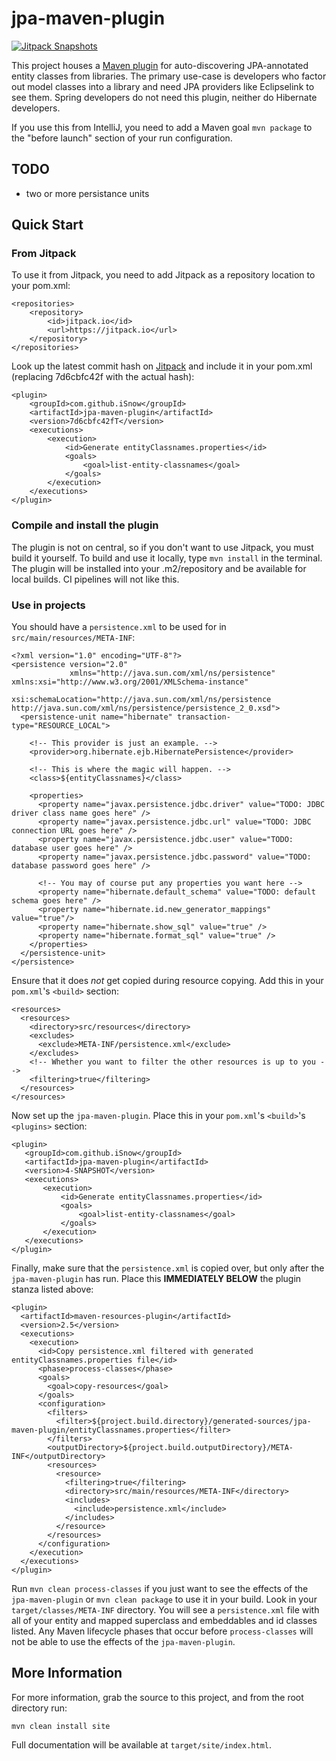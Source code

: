 jpa-maven-plugin
================

[![Jitpack Snapshots](https://jitpack.io/v/iSnow/jpa-maven-plugin.svg)](https://jitpack.io/#iSnow/jpa-maven-plugin)

This project houses a [Maven plugin][1] for auto-discovering JPA-annotated entity classes from libraries. The
primary use-case is developers who factor out model classes into a library and need JPA providers like Eclipselink
to see them. Spring developers do not need this plugin, neither do Hibernate developers.

If you use this from IntelliJ, you need to add a Maven goal `mvn package` to the "before launch" section
of your run configuration.

## TODO
- two or more persistance units

## Quick Start

### From Jitpack

To use it from Jitpack, you need to add Jitpack as a repository location to your pom.xml:

    <repositories>
        <repository>
            <id>jitpack.io</id>
            <url>https://jitpack.io</url>
        </repository>
    </repositories>

Look up the latest commit hash on [Jitpack](https://jitpack.io/#iSnow/jpa-maven-plugin) and include it in your pom.xml (replacing 7d6cbfc42f with the actual hash):

    <plugin>
        <groupId>com.github.iSnow</groupId>
        <artifactId>jpa-maven-plugin</artifactId>
        <version>7d6cbfc42fT</version>
        <executions>
            <execution>
                <id>Generate entityClassnames.properties</id>
                <goals>
                    <goal>list-entity-classnames</goal>
                </goals>
            </execution>
        </executions>
    </plugin>

### Compile and install the plugin

The plugin is not on central, so if you don't want to use Jitpack, you must build it yourself. To build and use it locally, type `mvn install` in the terminal.
The plugin will be installed into your .m2/repository and be available for local builds. CI pipelines will not like this.

### Use in projects

You should have a `persistence.xml` to be used for in
`src/main/resources/META-INF`:

    <?xml version="1.0" encoding="UTF-8"?>
    <persistence version="2.0"
                 xmlns="http://java.sun.com/xml/ns/persistence" xmlns:xsi="http://www.w3.org/2001/XMLSchema-instance"
                 xsi:schemaLocation="http://java.sun.com/xml/ns/persistence http://java.sun.com/xml/ns/persistence/persistence_2_0.xsd">
      <persistence-unit name="hibernate" transaction-type="RESOURCE_LOCAL">

        <!-- This provider is just an example. -->
        <provider>org.hibernate.ejb.HibernatePersistence</provider>

        <!-- This is where the magic will happen. -->
        <class>${entityClassnames}</class>

        <properties>
          <property name="javax.persistence.jdbc.driver" value="TODO: JDBC driver class name goes here" />
          <property name="javax.persistence.jdbc.url" value="TODO: JDBC connection URL goes here" />
          <property name="javax.persistence.jdbc.user" value="TODO: database user goes here" />
          <property name="javax.persistence.jdbc.password" value="TODO: database password goes here" />

          <!-- You may of course put any properties you want here -->
          <property name="hibernate.default_schema" value="TODO: default schema goes here" />
          <property name="hibernate.id.new_generator_mappings" value="true"/>
          <property name="hibernate.show_sql" value="true" />
          <property name="hibernate.format_sql" value="true" />
        </properties>
      </persistence-unit>
    </persistence>

Ensure that it does _not_ get copied during resource copying.  Add
this in your `pom.xml`'s `<build>` section:

    <resources>
      <resources>
        <directory>src/resources</directory>
        <excludes>
          <exclude>META-INF/persistence.xml</exclude>
        </excludes>
        <!-- Whether you want to filter the other resources is up to you -->
        <filtering>true</filtering>
      </resources>
    </resources>

Now set up the `jpa-maven-plugin`.  Place this in your `pom.xml`'s
`<build>`'s `<plugins>` section:

```
<plugin>
   <groupId>com.github.iSnow</groupId>
   <artifactId>jpa-maven-plugin</artifactId>
   <version>4-SNAPSHOT</version>
   <executions>
       <execution>
           <id>Generate entityClassnames.properties</id>
           <goals>
               <goal>list-entity-classnames</goal>
           </goals>
       </execution>
   </executions>
</plugin>
```

Finally, make sure that the `persistence.xml` is copied over, but only
after the `jpa-maven-plugin` has run.  Place this **IMMEDIATELY
BELOW** the plugin stanza listed above:

    <plugin>
      <artifactId>maven-resources-plugin</artifactId>
      <version>2.5</version>
      <executions>
        <execution>
          <id>Copy persistence.xml filtered with generated entityClassnames.properties file</id>
          <phase>process-classes</phase>
          <goals>
            <goal>copy-resources</goal>
          </goals>
          <configuration>
            <filters>
              <filter>${project.build.directory}/generated-sources/jpa-maven-plugin/entityClassnames.properties</filter>
            </filters>
            <outputDirectory>${project.build.outputDirectory}/META-INF</outputDirectory>
            <resources>
              <resource>
                <filtering>true</filtering>
                <directory>src/main/resources/META-INF</directory>
                <includes>
                  <include>persistence.xml</include>
                </includes>
              </resource>
            </resources>
          </configuration>
        </execution>
      </executions>
    </plugin>

Run `mvn clean process-classes` if you just want to see the
effects of the `jpa-maven-plugin` or `mvn clean package` to use it in your build.  Look in your
`target/classes/META-INF` directory.  You will see a
`persistence.xml` file with all of your entity and mapped superclass
and embeddables and id classes listed.  Any Maven lifecycle phases
that occur before `process-classes` will not be able to use the
effects of the `jpa-maven-plugin`.

## More Information

For more information, grab the source to this project, and from the root directory run:

    mvn clean install site

Full documentation will be available at `target/site/index.html`.

[1]: http://maven.apache.org/guides/plugin/guide-java-plugin-development.html
